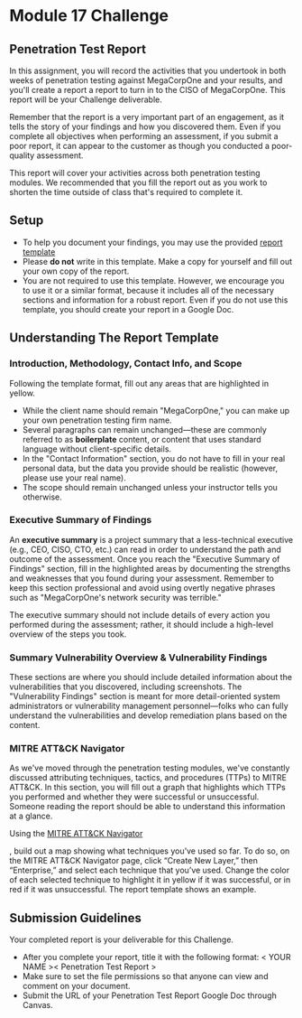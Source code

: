 # Module 17 Challenge

## **Penetration Test Report**


In this assignment, you will record the activities that you undertook in both weeks of penetration testing against MegaCorpOne and your results, and you'll create a report a report to turn in to the CISO of MegaCorpOne. This report will be your Challenge deliverable.

Remember that the report is a very important part of an engagement, as it tells the story of your findings and how you discovered them. Even if you complete all objectives when performing an assessment, if you submit a poor report, it can appear to the customer as though you conducted a poor-quality assessment.

This report will cover your activities across both penetration testing modules. We recommended that you fill the report out as you work to shorten the time outside of class that's required to complete it.


## **Setup**



* To help you document your findings, you may use the provided [report template](https://docs.google.com/document/d/1wDIaTVbfBMQyhqnYpsTeAEPFpNj3eTDTnXDg1l8D1x0/edit?usp=sharing)
* Please **do not** write in this template. Make a copy for yourself and fill out your own copy of the report.
* You are not required to use this template. However, we encourage you to use it or a similar format, because it includes all of the necessary sections and information for a robust report. Even if you do not use this template, you should create your report in a Google Doc.

## **Understanding The Report Template**


### **Introduction, Methodology, Contact Info, and Scope**


Following the template format, fill out any areas that are highlighted in yellow.



* While the client name should remain "MegaCorpOne," you can make up your own penetration testing firm name.
* Several paragraphs can remain unchanged—these are commonly referred to as **boilerplate** content, or content that uses standard language without client-specific details.
* In the "Contact Information" section, you do not have to fill in your real personal data, but the data you provide should be realistic (however, please use your real name).
* The scope should remain unchanged unless your instructor tells you otherwise.

### **Executive Summary of Findings**


An **executive summary** is a project summary that a less-technical executive (e.g., CEO, CISO, CTO, etc.) can read in order to understand the path and outcome of the assessment. Once you reach the "Executive Summary of Findings" section, fill in the highlighted areas by documenting the strengths and weaknesses that you found during your assessment. Remember to keep this section professional and avoid using overtly negative phrases such as "MegaCorpOne's network security was terrible."

The executive summary should not include details of every action you performed during the assessment; rather, it should include a high-level overview of the steps you took.


### **Summary Vulnerability Overview & Vulnerability Findings**

These sections are where you should include detailed information about the vulnerabilities that you discovered, including screenshots. The "Vulnerability Findings" section is meant for more detail-oriented system administrators or vulnerability management personnel—folks who can fully understand the vulnerabilities and develop remediation plans based on the content.


### **MITRE ATT&CK Navigator**

As we've moved through the penetration testing modules, we've constantly discussed attributing techniques, tactics, and procedures (TTPs) to MITRE ATT&CK. In this section, you will fill out a graph that highlights which TTPs you performed and whether they were successful or unsuccessful. Someone reading the report should be able to understand this information at a glance.

Using the [MITRE ATT&CK Navigator](https://mitre-attack.github.io/attack-navigator/)

, build out a map showing what techniques you’ve used so far. To do so, on the MITRE ATT&CK Navigator page, click “Create New Layer,” then “Enterprise,” and select each technique that you’ve used. Change the color of each selected technique to highlight it in yellow if it was successful, or in red if it was unsuccessful. The report template shows an example.


## **Submission Guidelines**

Your completed report is your deliverable for this Challenge.



* After you complete your report, title it with the following format: &lt; YOUR NAME >&lt; Penetration Test Report >
* Make sure to set the file permissions so that anyone can view and comment on your document.
* Submit the URL of your Penetration Test Report Google Doc through Canvas.
